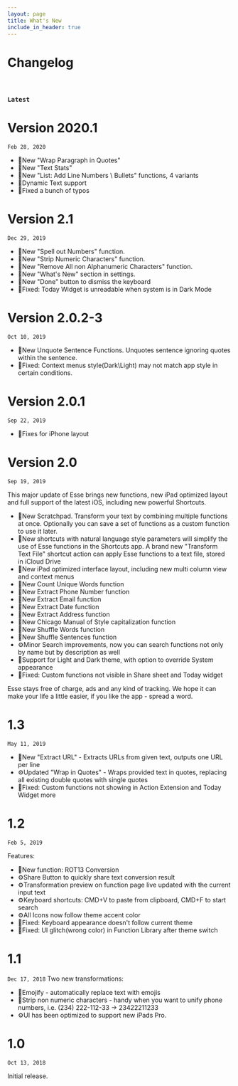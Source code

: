 ```yaml
---
layout: page
title: What's New
include_in_header: true
---
```


# Changelog
<br>

### `Latest`
# **Version 2020.1** 
`Feb 28, 2020`
- 🎈New "Wrap Paragraph in Quotes"
- 🎈New "Text Stats"
- 🎈New "List: Add Line Numbers \ Bullets" functions, 4 variants
- 🎈Dynamic Text support
- 🐛Fixed a bunch of typos


# **Version 2.1** 
`Dec 29, 2019`
- 🎈New "Spell out Numbers" function.
- 🎈New "Strip Numeric Characters" function. 
- 🎈New "Remove All non Alphanumeric Characters" function.
- 🎈New "What's New" section in settings.
- 🎈New "Done" button to dismiss the keyboard 
- 🐛Fixed: Today Widget is unreadable when system is in Dark Mode

# **Version 2.0.2-3** 
`Oct 10, 2019`

- 🎈New Unquote Sentence Functions. Unquotes sentence ignoring quotes within the sentence.
- 🐛Fixed: Context menus style(Dark\Light) may not match app style in certain conditions.


# **Version 2.0.1**
`Sep 22, 2019`
- 🐛Fixes for iPhone layout

# **Version 2.0**
`Sep 19, 2019`

This major update of Esse brings new functions, new iPad optimized layout and full support of the latest iOS, including new powerful Shortcuts.

- 🎈New Scratchpad. Transform your text by combining multiple functions at once. Optionally you can save a set of functions as a custom function to use it later.
- 🎈New shortcuts with natural language style parameters will simplify the use of Esse functions in the Shortcuts app. A brand new "Transform Text File" shortcut action can apply Esse functions to a text file, stored in iCloud Drive
- 🎈New iPad optimized interface layout, including new multi column view and context menus
- 🎈New Count Unique Words function
- 🎈New Extract Phone Number function
- 🎈New Extract Email function
- 🎈New Extract Date function
- 🎈New Extract Address function
- 🎈New Chicago Manual of Style capitalization function
- 🎈New Shuffle Words function
- 🎈New Shuffle Sentences function 
- ️️⚙️Minor Search improvements, now you can search functions not only by name but by description as well
- 🎈Support for Light and Dark theme, with option to override System appearance
- 🐛Fixed: Custom functions not visible in Share sheet and Today widget

Esse stays free of charge, ads and any kind of tracking. We hope it can make your life a little easier, if you like the app - spread a word.

# **1.3**
`May 11, 2019`

- 🎈New "Extract URL" - Extracts URLs from given text, outputs one URL per line
- ⚙️Updated "Wrap in Quotes" - Wraps provided text in quotes, replacing all existing double quotes with single quotes
- 🐛Fixed: Custom functions not showing in Action Extension and Today Widget
more

# **1.2**
`Feb 5, 2019`

Features:
- 🎈New function: ROT13 Conversion
- ⚙️Share Button to quickly share text conversion result
- ⚙️Transformation preview on function page live updated with the current input text
- ⚙️Keyboard shortcuts: CMD+V to paste from clipboard, CMD+F to start search
- ⚙️All Icons now follow theme accent color
- 🐛Fixed: Keyboard appearance doesn't follow current theme
- 🐛Fixed: UI glitch(wrong color) in Function Library after theme switch


# **1.1**
`Dec 17, 2018`
Two new transformations:
- 🎈Emojify - automatically replace text with emojis
- 🎈Strip non numeric characters - handy when you want to unify phone numbers, i.e. (234) 222-112-33 -> 23422211233
- ️️⚙️UI has been optimized to support new iPads Pro.

# **1.0**
`Oct 13, 2018`

Initial release.
